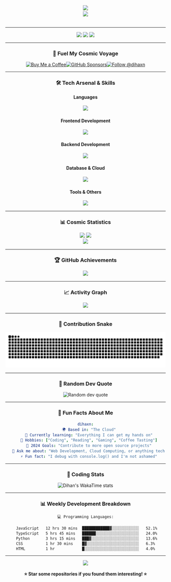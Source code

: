 <div align="center">
  <img src="https://capsule-render.vercel.app/api?type=waving&color=gradient&height=100&section=header&theme=midnight-purple&animation=twinkling" />
</div>

<div align="center">
  <img src="https://github.com/7oSkaaa/7oSkaaa/blob/main/Images/about_me.gif?raw=true" width="150px">
  <br><br>


</div>

---

<div align="center">


<!-- GitHub Stats -->
<img src="https://komarev.com/ghpvc/?username=dihaxn&label=Stellar+Visitors&color=7B68EE&style=for-the-badge&abbreviated=true"> 
<img src="https://img.shields.io/github/followers/dihaxn?logo=github&style=for-the-badge&color=9370DB&labelColor=0d1117"> 
<img src="https://img.shields.io/github/stars/dihaxn?logo=github&style=for-the-badge&color=BA55D3&labelColor=0d1117">

---

### 🌠 **Fuel My Cosmic Voyage**
<p align="center">
  <a href="https://www.buymeacoffee.com/ihanlaknukl" target="_blank"><img src="https://img.shields.io/badge/Buy%20Me%20a%20Coffee%20%7C%20ihanlaknukl-FFDD00?style=for-the-badge&logo=buy-me-a-coffee&logoColor=black" alt="Buy Me a Coffee" /></a><a href="https://github.com/sponsors/dihaxn" target="_blank"><img src="https://img.shields.io/badge/Stellar%20Sponsor%20%7C%20dihaxn-EA4AAA?style=for-the-badge&logo=githubsponsors&logoColor=white&labelColor=000000" alt="GitHub Sponsors" /></a><a href="https://twitter.com/dihaxn" target="_blank"><img src="https://img.shields.io/badge/Follow%20%7C%20@dihaxn-9D4EDD?style=for-the-badge&logo=twitter&labelColor=000000" alt="Follow @dihaxn" /></a>
</p>



---

<div align="center">
  
### 🛠️ **Tech Arsenal & Skills**

#### **Languages**
<img src="https://skillicons.dev/icons?i=cpp,cs,java,js,ts,python,php,go&theme=dark&perline=8">

#### **Frontend Development**
<img src="https://skillicons.dev/icons?i=react,vue,nextjs,html,css,tailwind,bootstrap,sass&theme=dark&perline=8">

#### **Backend Development**
<img src="https://skillicons.dev/icons?i=nodejs,express,laravel,spring,flask,django,fastapi,graphql&theme=dark&perline=8">

#### **Database & Cloud**
<img src="https://skillicons.dev/icons?i=mongodb,mysql,postgresql,redis,aws,gcp,azure,docker&theme=dark&perline=8">

#### **Tools & Others**
<img src="https://skillicons.dev/icons?i=git,github,gitlab,figma,postman,jenkins,linux,vscode&theme=dark&perline=8">

</div>

---

<div align="center">
  
### 📊 **Cosmic Statistics**

<img src="https://github-readme-stats.vercel.app/api?username=dihaxn&show_icons=true&theme=tokyonight&bg_color=0D1117&title_color=00D9FF&icon_color=00D9FF&text_color=FFFFFF&border_color=00D9FF&border_radius=15&hide_border=false&include_all_commits=true&count_private=true" width="48%">
<img src="https://github-readme-streak-stats.herokuapp.com?user=dihaxn&theme=tokyonight&background=0D1117&border=00D9FF&stroke=00D9FF&dates=00D9FF&ring=00D9FF&fire=FF6B6B&currStreakNum=FFFFFF&sideNums=FFFFFF&currStreakLabel=00D9FF&border_radius=15" width="48%">

</div>

<div align="center">
  <img src="https://github-readme-stats.vercel.app/api/top-langs?username=dihaxn&layout=compact&theme=tokyonight&bg_color=0D1117&title_color=00D9FF&text_color=FFFFFF&border_color=00D9FF&border_radius=15&hide_border=false&langs_count=10&card_width=600">
</div>

---

<div align="center">
  
### 🏆 **GitHub Achievements**

<img src="https://github-profile-trophy.vercel.app/?username=dihaxn&theme=tokyonight&no-frame=false&no-bg=false&margin-w=4&row=2&column=4">

</div>

---

<div align="center">
  
### 📈 **Activity Graph**

<img src="https://github-readme-activity-graph.vercel.app/graph?username=dihaxn&theme=tokyo-night&bg_color=0D1117&color=00D9FF&line=00D9FF&point=FF6B6B&area=true&hide_border=true">

</div>

---

<div align="center">
  
### 🐍 **Contribution Snake**

<img src="https://raw.githubusercontent.com/Platane/snk/output/github-contribution-grid-snake-dark.svg" alt="Snake animation">

</div>

---

<div align="center">
  
### 💭 **Random Dev Quote**

<p align="center">
  <img src="https://quotes-github-readme.vercel.app/api?type=horizontal&theme=tokyonight&border=true" alt="Random dev quote">
</p>


---

<div align="center">
  
### 🌟 **Fun Facts About Me**

```yaml
dihaxn:
   🌍 Based in: "The Cloud"
   🎯 Currently learning: "Everything I can get my hands on"
   🎨 Hobbies: ["Coding", "Reading", "Gaming", "Coffee Tasting"]
   🚀 2024 Goals: "Contribute to more open source projects"
   💬 Ask me about: "Web Development, Cloud Computing, or anything tech!"
   ⚡ Fun fact: "I debug with console.log() and I'm not ashamed"
```

</div>

---

<div align="center">
  <h3>🏅 <strong>Coding Stats</strong></h3>
  <img
    src="https://github-readme-stats.vercel.app/api/wakatime?username=@dihaxn&theme=tokyonight&bg_color=0D1117&title_color=00D9FF&text_color=FFFFFF&border_color=00D9FF&border_radius=15"
    alt="Dihan's WakaTime stats"
  />
</div>

---

<div align="center">
  
### 📊 **Weekly Development Breakdown**

```text
💻 Programming Languages:

 JavaScript   12 hrs 30 mins  ████████████▓░░░░░░░░░░░░   52.1%
 TypeScript   5 hrs 45 mins   ██████░░░░░░░░░░░░░░░░░░░   24.0%
 Python       3 hrs 15 mins   ███▓░░░░░░░░░░░░░░░░░░░░░   13.6%
CSS          1 hr 30 mins    █▓░░░░░░░░░░░░░░░░░░░░░░░   6.3%
HTML         1 hr            █░░░░░░░░░░░░░░░░░░░░░░░░   4.0%
```
</div>

---

<div align="center">
  <img src="https://capsule-render.vercel.app/api?type=waving&color=gradient&height=100&section=footer&theme=midnight-purple" />
</div>

<div align="center">
  
**⭐ Star some repositories if you found them interesting! ⭐**

</div>
